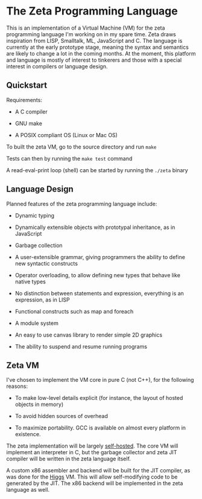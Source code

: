 The Zeta Programming Language
=============================

This is an implementation of a Virtual Machine (VM) for the zeta programming
language I'm working on in my spare time. Zeta draws inspiration from LISP,
Smalltalk, ML, JavaScript and C. The language is currently at the early
prototype stage, meaning the syntax and semantics are likely to change a lot
in the coming months. At the moment, this platform and language is mostly of
interest to tinkerers and those with a special interest in compilers or
language design.

## Quickstart

Requirements:

- A C compiler

- GNU make

- A POSIX compliant OS (Linux or Mac OS)

To built the zeta VM, go to the source directory and run `make`

Tests can then by running the `make test` command

A read-eval-print loop (shell) can be started by running the `./zeta` binary

## Language Design

Planned features of the zeta programming language include:

- Dynamic typing

- Dynamically extensible objects with prototypal inheritance, as in JavaScript

- Garbage collection

- A user-extensible grammar, giving programmers the ability to define new syntactic constructs

- Operator overloading, to allow defining new types that behave like native types

- No distinction between statements and expression, everything is an expression, as in LISP

- Functional constructs such as map and foreach

- A module system

- An easy to use canvas library to render simple 2D graphics

- The ability to suspend and resume running programs

## Zeta VM

I've chosen to implement the VM core in pure C (not C++), for the following reasons:

- To make low-level details explicit (for instance, the layout of hosted objects in memory)

- To avoid hidden sources of overhead

- To maximize portability. GCC is available on almost every platform in existence.

The zeta implementation will be largely [self-hosted](https://en.wikipedia.org/wiki/Self-hosting).
The core VM will implement an interpreter in C, but the garbage collector and zeta JIT
compiler will be written in the zeta language itself.

A custom x86 assembler and backend will be built for the JIT compiler, as was done for the [Higgs](https://github.com/higgsjs/Higgs) VM. This will allow self-modifying code to be generated by the JIT. The x86 backend will be implemented in the zeta language as well.
